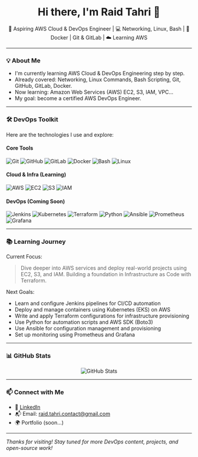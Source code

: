 <!-- README.md -->

<h1 align="center">Hi there, I'm Raid Tahri 👋</h1>

<p align="center">
🚀 Aspiring AWS Cloud & DevOps Engineer | 💻 Networking, Linux, Bash | 🐳 Docker | Git & GitLab | ☁️ Learning AWS
</p>

---

### 💡 About Me

- I'm currently learning AWS Cloud & DevOps Engineering step by step.
- Already covered: Networking, Linux Commands, Bash Scripting, Git, GitHub, GitLab, Docker.
- Now learning: Amazon Web Services (AWS) EC2, S3, IAM, VPC...
- My goal: become a certified AWS DevOps Engineer.

---

### 🛠️ DevOps Toolkit

Here are the technologies I use and explore:

#### Core Tools
![Git](https://img.shields.io/badge/-Git-F05032?logo=git&logoColor=white&style=flat)
![GitHub](https://img.shields.io/badge/-GitHub-181717?logo=github&logoColor=white&style=flat)
![GitLab](https://img.shields.io/badge/-GitLab-FC6D26?logo=gitlab&logoColor=white&style=flat)
![Docker](https://img.shields.io/badge/-Docker-2496ED?logo=docker&logoColor=white&style=flat)
![Bash](https://img.shields.io/badge/-Bash-4EAA25?logo=gnubash&logoColor=white&style=flat)
![Linux](https://img.shields.io/badge/-Linux-FCC624?logo=linux&logoColor=black&style=flat)

#### Cloud & Infra (Learning)
![AWS](https://img.shields.io/badge/-AWS-232F3E?logo=amazonaws&logoColor=white&style=flat)
![EC2](https://img.shields.io/badge/-EC2-orange?style=flat&logo=amazonaws)
![S3](https://img.shields.io/badge/-S3-red?style=flat&logo=amazonaws)
![IAM](https://img.shields.io/badge/-IAM-0052CC?style=flat&logo=amazonaws)

#### DevOps (Coming Soon)
![Jenkins](https://img.shields.io/badge/-Jenkins-D24939?logo=jenkins&logoColor=white&style=flat)
![Kubernetes](https://img.shields.io/badge/-Kubernetes-326CE5?logo=kubernetes&logoColor=white&style=flat)
![Terraform](https://img.shields.io/badge/-Terraform-7B42BC?logo=terraform&logoColor=white&style=flat)
![Python](https://img.shields.io/badge/-Python-3776AB?logo=python&logoColor=white&style=flat)
![Ansible](https://img.shields.io/badge/-Ansible-EE0000?logo=ansible&logoColor=white&style=flat)
![Prometheus](https://img.shields.io/badge/-Prometheus-E6522C?logo=prometheus&logoColor=white&style=flat)
![Grafana](https://img.shields.io/badge/-Grafana-F46800?logo=grafana&logoColor=white&style=flat)

---

### 📚 Learning Journey

Current Focus:  
> Dive deeper into AWS services and deploy real-world projects using EC2, S3, and IAM. Building a foundation in Infrastructure as Code with Terraform.

Next Goals:
- Learn and configure Jenkins pipelines for CI/CD automation
- Deploy and manage containers using Kubernetes (EKS) on AWS
- Write and apply Terraform configurations for infrastructure provisioning
- Use Python for automation scripts and AWS SDK (Boto3)
- Use Ansible for configuration management and provisioning
- Set up monitoring using Prometheus and Grafana

---

### 📊 GitHub Stats

<p align="center">
<img src="https://github-readme-stats.vercel.app/api?username=raidtahri&show_icons=true&theme=radical" alt="GitHub Stats"/>
</p>

---

### 📫 Connect with Me

- 💼 [LinkedIn](https://www.linkedin.com/in/raidtahri)
- 📬 Email: raid.tahri.contact@gmail.com
- 🌍 Portfolio (soon...)

---

  *Thanks for visiting! Stay tuned for more DevOps content, projects, and open-source work!*
